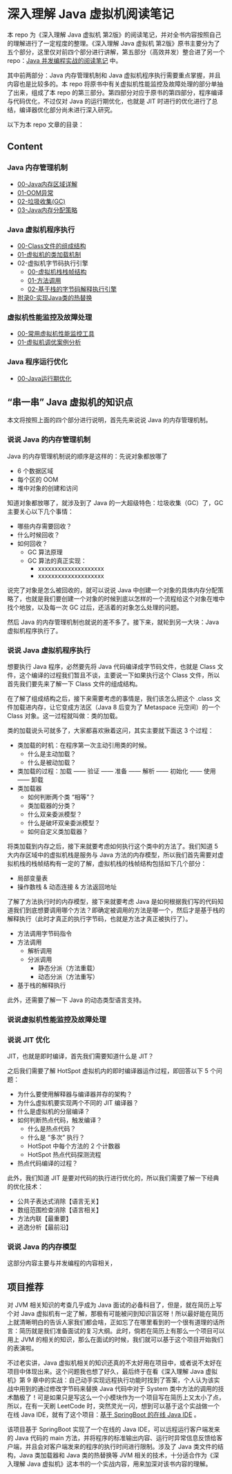 # 深入理解 Java 虚拟机阅读笔记

本 repo 为《深入理解 Java 虚拟机 第2版》的阅读笔记，并对全书内容按照自己的理解进行了一定程度的整理。《深入理解 Java 虚拟机 第2版》原书主要分为了五个部分，这里仅对前四个部分进行讲解，第五部分（高效并发）整合进了另一个 repo：[Java 并发编程实战的阅读笔记](https://github.com/TangBean/Java-Concurrency-in-Practice) 中。

其中前两部分：Java 内存管理机制和 Java 虚拟机程序执行需要重点掌握，并且内容也是比较多的。本 repo 将原书中有关虚拟机性能监控及故障处理的部分单抽了出来，组成了本 repo 的第三部分。第四部分对应于原书的第四部分，程序编译与代码优化，不过仅对 Java 的运行期优化，也就是 JIT 时进行的优化进行了总结，编译器优化部分尚未进行深入研究。

以下为本 repo 文章的目录：

## Content

### Java 内存管理机制

- [00-Java内存区域详解](./Ch1-Java内存管理机制/00-Java内存区域详解.md)
- [01-OOM异常](./Ch1-Java内存管理机制/01-OOM异常.md)
- [02-垃圾收集(GC)](./Ch1-Java内存管理机制/02-垃圾收集(GC).md)
- [03-Java内存分配策略](./Ch1-Java内存管理机制/03-Java内存分配策略.md)

### Java 虚拟机程序执行

- [00-Class文件的组成结构](./Ch2-Java虚拟机程序执行/00-Class文件的组成结构.md)
- [01-虚拟机的类加载机制](./Ch2-Java虚拟机程序执行/01-虚拟机的类加载机制.md)
- 02-虚拟机字节码执行引擎
	- [00-虚拟机栈栈帧结构](./Ch2-Java虚拟机程序执行/02-虚拟机字节码执行引擎_00-虚拟机栈栈帧结构.md)
	- [01-方法调用](./Ch2-Java虚拟机程序执行/02-虚拟机字节码执行引擎_01-方法调用.md)
	- [02-基于栈的字节码解释执行引擎](./Ch2-Java虚拟机程序执行/02-虚拟机字节码执行引擎_02-基于栈的字节码解释执行引擎.md)
- [附录0-实现Java类的热替换](./Ch2-Java虚拟机程序执行/附录0-实现Java类的热替换.md)

### 虚拟机性能监控及故障处理

- [00-常用虚拟机性能监控工具](./Ch3-虚拟机性能监控及故障处理/00-常用虚拟机性能监控工具.md)
- [01-虚拟机调优案例分析](./Ch3-虚拟机性能监控及故障处理/01-虚拟机调优案例分析.md)

### Java 程序运行优化

- [00-Java运行期优化](./Ch4-Java程序运行优化/00-Java运行期优化.md)



## “串一串” Java 虚拟机的知识点

本文将按照上面的四个部分进行说明，首先先来说说 Java 的内存管理机制。

### 说说 Java 的内存管理机制

Java 的内存管理机制说的顺序是这样的：先说对象都放哪了

- 6 个数据区域
- 每个区的 OOM
- 堆中对象的创建和访问

知道对象都放哪了，就涉及到了 Java 的一大超级特色：垃圾收集（GC）了，GC 主要关心以下几个事情：

- 哪些内存需要回收？
- 什么时候回收？
- 如何回收？
	- GC 算法原理
	- GC 算法的真正实现：
		- xxxxxxxxxxxxxxxxxxxx
		- xxxxxxxxxxxxxxxxxxxx

说完了对象是怎么被回收的，就可以说说 Java 中创建一个对象的具体内存分配策略了，也就是我们要创建一个对象的时候到底以怎样的一个流程给这个对象在堆中找个地放，以及每一次 GC 过后，还活着的对象怎么处理的问题。

然后 Java 的内存管理机制也就说的差不多了。接下来，就轮到另一大块：Java 虚拟机程序执行了。

### 说说 Java 虚拟机程序执行

想要执行 Java 程序，必然要先将 Java 代码编译成字节码文件，也就是 Class 文件，这个编译的过程我们暂且不谈，主要说一下如果执行这个 Class 文件，所以首先我们要先来了解一下 Class 文件的组成结构。

在了解了组成结构之后，接下来需要考虑的事情是，我们该怎么把这个 .class 文件加载进内存，让它变成方法区（Java 8 后变为了 Metaspace 元空间）的一个 Class 对象。这一过程就叫做：类的加载。

类的加载说头可就多了，大家都喜欢揪着这问，其实主要就下面这 3 个过程：

- 类加载的时机：在程序第一次主动引用类的时候。
	- 什么是主动加载？
	- 什么是被动加载？
- 类加载的过程：加载 —— 验证 —— 准备 —— 解析 —— 初始化 —— 使用 —— 卸载
- 类加载器
	- 如何判断两个类 “相等”？
	- 类加载器的分类？
	- 什么双亲委派模型？
	- 什么是破坏双亲委派模型？
	- 如何自定义类加载器？

将类加载到内存之后，接下来就要考虑如何执行这个类中的方法了。我们知道 5 大内存区域中的虚拟机栈是服务与 Java 方法的内存模型，所以我们首先需要对虚拟机栈的栈帧结构有一定的了解，虚拟机栈的栈帧结构包括如下几个部分：

- 局部变量表
- 操作数栈 & 动态连接 & 方法返回地址

了解了方法执行时的内存模型，接下来就要考虑 Java 是如何根据我们写的代码知道我们到底想要调用哪个方法？即确定被调用的方法是哪一个，然后才是基于栈的解释执行（此时才真正的执行字节码，也就是方法才真正被执行了）。

- 方法调用字节码指令
- 方法调用
	- 解析调用
	- 分派调用
		- 静态分派（方法重载）
		- 动态分派（方法重写）
- 基于栈的解释执行

此外，还需要了解一下 Java 的动态类型语言支持。

### 说说虚拟机性能监控及故障处理



### 说说 JIT 优化

JIT，也就是即时编译，首先我们需要知道什么是 JIT？

之后我们需要了解 HotSpot 虚拟机内的即时编译器运作过程，即回答以下 5 个问题：

- 为什么要使用解释器与编译器并存的架构？
- 为什么虚拟机要实现两个不同的 JIT 编译器？
- 什么是虚拟机的分层编译？
- 如何判断热点代码，触发编译？
	- 什么是热点代码？
	- 什么是 “多次” 执行？
	- HotSpot 中每个方法的 2 个计数器
	- HotSpot 热点代码探测流程
- 热点代码编译的过程？

此外，我们知道 JIT 是要对代码的执行进行优化的，所以我们需要了解一下经典的优化技术：

- 公共子表达式消除【语言无关】
- 数组范围检查消除【语言相关】
- 方法内联【最重要】
- 逃逸分析【最前沿】

### 说说 Java 的内存模型

这部分内容主要与并发编程的内容相关，



## 项目推荐

对 JVM 相关知识的考查几乎成为 Java 面试的必备科目了，但是，就在简历上写个对 Java 虚拟机有一定了解，那极有可能被问到知识盲区呀！所以最好能在简历上就清晰明白的告诉人家我们都会啥，正如忘了在哪里看到的一个很有道理的话所言：简历就是我们准备面试的复习大纲。此时，倘若在简历上有那么一个项目可以用上 JVM 的相关的知识，那么在面试的时候，我们就可以基于这个项目开始我们的表演啦。

不过老实讲，Java 虚拟机相关的知识还真的不太好用在项目中，或者说不太好在项目中体现出来。这个问题我也想了好久，最后终于在看《深入理解 Java 虚拟机》第 9 章中的实战：自己动手实现远程执行功能时找到了答案，个人认为该实战中用到的通过修改字节码来替换 Java 代码中对于 System 类中方法的调用的技术酷极了！可是如果只是写这么一个小模块作为一个项目写在简历上又太小了点，所以，在有一天刷 LeetCode 时，突然灵光一闪，想到可以基于这个实战做一个在线 Java IDE，就有了这个项目：[基于 SpringBoot 的在线 Java IDE](https://github.com/TangBean/OnlineExecutor) 。

该项目基于 SpringBoot 实现了一个在线的 Java IDE，可以远程运行客户端发来的 Java 代码的 main 方法，并将程序的标准输出内容、运行时异常信息反馈给客户端，并且会对客户端发来的程序的执行时间进行限制。涉及了 Java 类文件的结构，Java 类加载器和 Java 类的热替换等 JVM 相关的技术，十分适合作为《深入理解 Java 虚拟机》这本书的一个实战内容，用来加深对该书内容的理解。